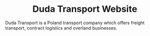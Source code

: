 <p align="center">
  <a href="https://www.dudatransport.com">
  </a>
</p>
<h1 align="center">
  Duda Transport Website
</h1>
<p>Duda Transport is a Poland transport company which offers freight transport, contract logistics and overland businesses.</p>

